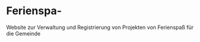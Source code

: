 # Ferienspa-
Website zur Verwaltung und Registrierung von Projekten von Ferienspaß für die Gemeinde
